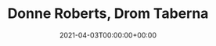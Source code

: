 ---
templateKey: event
guid: 576AA1B6-A04C-3DC7-B1CE-C1CFBA617CFA
date: 2021-04-03T00:00:00+00:00
eventTime: 5-8pm
title: Donne Roberts, Drom Taberna
artist: Donne Roberts
city: Toronto
venue: Drom Taberna
group: Tim Shia
guests: tim shia
---